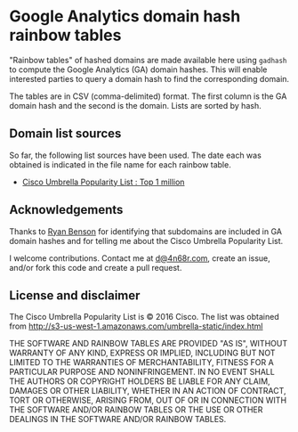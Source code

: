 # Google Analytics domain hash rainbow tables

"Rainbow tables" of hashed domains are made available here using `gadhash` to compute the Google Analytics (GA) domain hashes. This will enable interested parties to query a domain hash to find the corresponding domain. 

The tables are in CSV (comma-delimited) format. The first column is the GA domain hash and the second is the domain. Lists are sorted by hash.

## Domain list sources

So far, the following list sources have been used. The date each was obtained is indicated in the file name for each rainbow table.

 - [Cisco Umbrella Popularity List : Top 1 million](http://s3-us-west-1.amazonaws.com/umbrella-static/index.html)

## Acknowledgements

Thanks to [Ryan Benson](https://github.com/obsidianforensics) for identifying that subdomains are included in GA domain hashes and for telling me about the Cisco Umbrella Popularity List.

I welcome contributions. Contact me at d@4n68r.com, create an issue, and/or fork this code and create a pull request.
 
## License and disclaimer

The Cisco Umbrella Popularity List is &copy; 2016 Cisco. The list was obtained from http://s3-us-west-1.amazonaws.com/umbrella-static/index.html

THE SOFTWARE AND RAINBOW TABLES ARE PROVIDED "AS IS", WITHOUT WARRANTY OF ANY KIND, EXPRESS OR IMPLIED, INCLUDING BUT NOT LIMITED TO THE WARRANTIES OF MERCHANTABILITY, FITNESS FOR A PARTICULAR PURPOSE AND NONINFRINGEMENT. IN NO EVENT SHALL THE AUTHORS OR COPYRIGHT HOLDERS BE LIABLE FOR ANY CLAIM, DAMAGES OR OTHER LIABILITY, WHETHER IN AN ACTION OF CONTRACT, TORT OR OTHERWISE, ARISING FROM, OUT OF OR IN CONNECTION WITH THE SOFTWARE AND/OR RAINBOW TABLES OR THE USE OR OTHER DEALINGS IN THE SOFTWARE AND/OR RAINBOW TABLES.

